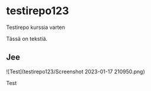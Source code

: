 # testirepo123
Testirepo kurssia varten

Tässä on tekstiä.

## Jee

  ![Test](testirepo123/Screenshot 2023-01-17 210950.png)

Test
